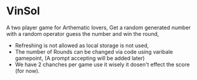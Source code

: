# VinSol
A two player game for Arthematic lovers, Get a random generated number with a random operator guess the number and win the round, 
 * Refreshing is not allowed as local storage is not used, 
 * The number of Rounds can be changed via code using varibale gamepoint, (A prompt accepting will be added later)
 * We have 2 chanches per game use it wisely it dosen't effect the score (for now).
